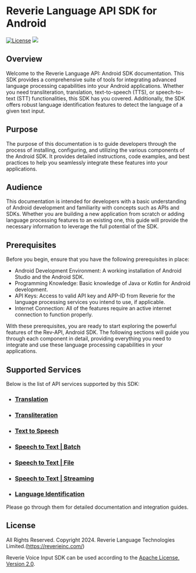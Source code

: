 # Reverie Language API SDK for Android
[![License](https://img.shields.io/badge/License-Apache%202.0-blue.svg)](https://opensource.org/licenses/Apache-2.0)
[![](https://jitpack.io/v/reverieinc/Reverie-Language-API-SDK-Android.svg)](https://jitpack.io/#reverieinc/Reverie-Language-API-SDK-Android)

## Overview
Welcome to the Reverie Language API: Android SDK documentation. This SDK provides a comprehensive suite of tools for integrating advanced language processing capabilities into your Android applications. Whether you need transliteration, translation, text-to-speech (TTS), or speech-to-text (STT) functionalities, this SDK has you covered. Additionally, the SDK offers robust language identification features to detect the language of a given text input.
## Purpose
The purpose of this documentation is to guide developers through the process of installing, configuring, and utilizing the various components of the Android SDK. It provides detailed instructions, code examples, and best practices to help you seamlessly integrate these features into your applications.
## Audience
This documentation is intended for developers with a basic understanding of Android development and familiarity with concepts such as APIs and SDKs. Whether you are building a new application from scratch or adding language processing features to an existing one, this guide will provide the necessary information to leverage the full potential of the SDK.
## Prerequisites
Before you begin, ensure that you have the following prerequisites in place:

- Android Development Environment: A working installation of Android Studio and the Android SDK.
- Programming Knowledge: Basic knowledge of Java or Kotlin for Android development.
- API Keys: Access to valid API key and APP-ID from Reverie for the language processing services you intend to use, if applicable.
- Internet Connection: All of the features require an active internet connection to function properly.

With these prerequisites, you are ready to start exploring the powerful features of the Rev-API, Android SDK. The following sections will guide you through each component in detail, providing everything you need to integrate and use these language processing capabilities in your applications.

## Supported Services
Below is the list of API services supported by this SDK:

- ### [Translation](docs/TRANSLATION.md)

- ### [Transliteration](docs/TRANSLITERATION.md)

- ### [Text to Speech](docs/TEXT_TO_SPEECH.md)

- ### [Speech to Text | Batch ](docs/BATCH_STT.md)

- ### [Speech to Text | File](docs/FILE_STT.md)

- ### [Speech to Text | Streaming](docs/STREAMING_STT.md)

- ### [Language Identification](/docs/LANGUAGE_IDENTIFICATION.md)


Please go through them for detailed documentation and integration guides.



License
-------
All Rights Reserved. Copyright 2024. Reverie Language Technologies Limited.(https://reverieinc.com/)

Reverie Voice Input SDK can be used according to the [Apache License, Version 2.0](LICENSE).
        
